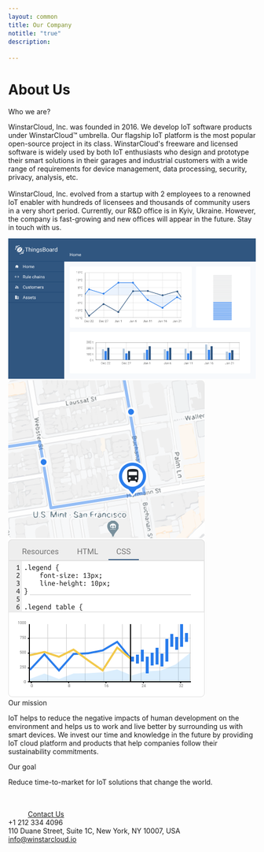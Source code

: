```yaml
---
layout: common
title: Our Company
notitle: "true"
description: 

---
```


<h1 class="aboutus-title">About Us</h1> 

<span class="who-we-are">Who we are?</span>
<p class="company-info">WinstarCloud, Inc. was founded in 2016. We develop IoT software products under WinstarCloud™ umbrella.
   Our flagship IoT platform is the most popular open-source project in its class. WinstarCloud's freeware and licensed software is widely used by both IoT
   enthusiasts who design and prototype their smart solutions in their garages and industrial customers with a wide range of requirements for device management,
   data processing, security, privacy, analysis, etc.<br><br>
   WinstarCloud, Inc. evolved from a startup with 2 employees to a renowned IoT enabler with hundreds of licensees and thousands of community users in a very short period.
   Currently, our R&D office is in Kyiv, Ukraine. However, the company is fast-growing and new offices will appear in the future. Stay in touch with us.
</p>
<div class="our-mission">
    <div class="our-mission-logos">
        <div class="spacer"></div>
        <div class="about-mission-background"></div>
        <img class="about-mission-index" src="/images/about-mission-index.svg" alt="Map dashboard example">
        <img class="about-mission-left" src="/images/about-mission-left.svg" alt="Root dashboard example">
        <img class="about-mission-right" src="/images/about-mission-right.svg" alt="Chart dashboard example">
    </div>
    <div class="our-mission-info">
        <span class="our-mission">Our mission</span>
        <p class="company-info">
          IoT helps to reduce the negative impacts of human development on the environment and helps us to work and live better by surrounding us with smart devices.
          We invest our time and knowledge in the future by providing IoT cloud platform and products that help companies follow their sustainability commitments.
        </p>
    </div>
</div>
<div class="our-goal">
    <span class="heading">Our goal</span>
    <p>Reduce time-to-market for IoT solutions that change the world.</p>
</div>
<div class="center" style="margin-top: 48px;">
    <a class="button" style="padding: 10px 40px;" href="/docs/contact-us/">Contact Us</a>
</div>
<div class="company-contacts">
    <div class="company-contact">
        <div class="phone">+1 212 334 4096</div>
    </div>
    <div class="company-contact">
        <div class="address">110 Duane Street, Suite 1C, New York, NY 10007, USA</div>
    </div>
    <div class="company-contact">
        <div class="mail"><a href="mailto:info@winstarcloud.io">info@winstarcloud.io</a></div>
    </div>
</div>

